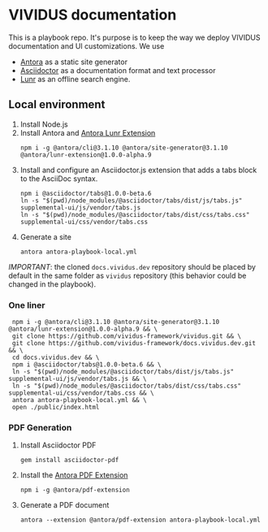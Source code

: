 # VIVIDUS documentation

This is a playbook repo. It's purpose is to keep the way we deploy VIVIDUS documentation and UI customizations.
We use
- [Antora](https://docs.antora.org/) as a static site generator
- [Asciidoctor](https://asciidoctor.org/docs/) as a documentation format and text processor
- [Lunr](https://lunrjs.com/) as an offline search engine.

## Local environment

1. Install Node.js
1. Install Antora and [Antora Lunr Extension](https://gitlab.com/antora/antora-lunr-extension)
    ```shell
    npm i -g @antora/cli@3.1.10 @antora/site-generator@3.1.10 @antora/lunr-extension@1.0.0-alpha.9
    ```
1. Install and configure an Asciidoctor.js extension that adds a tabs block to the AsciiDoc syntax.
    ```shell
    npm i @asciidoctor/tabs@1.0.0-beta.6
    ln -s "$(pwd)/node_modules/@asciidoctor/tabs/dist/js/tabs.js" supplemental-ui/js/vendor/tabs.js
    ln -s "$(pwd)/node_modules/@asciidoctor/tabs/dist/css/tabs.css" supplemental-ui/css/vendor/tabs.css
    ```
1. Generate a site
    ```shell
    antora antora-playbook-local.yml
    ```

*IMPORTANT*: the cloned `docs.vividus.dev` repository should be placed by default in the same folder as `vividus` repository (this behavior could be changed in the playbook).

### One liner
```shell
 npm i -g @antora/cli@3.1.10 @antora/site-generator@3.1.10 @antora/lunr-extension@1.0.0-alpha.9 && \
 git clone https://github.com/vividus-framework/vividus.git && \   
 git clone https://github.com/vividus-framework/docs.vividus.dev.git && \   
 cd docs.vividus.dev && \
 npm i @asciidoctor/tabs@1.0.0-beta.6 && \
 ln -s "$(pwd)/node_modules/@asciidoctor/tabs/dist/js/tabs.js" supplemental-ui/js/vendor/tabs.js && \
 ln -s "$(pwd)/node_modules/@asciidoctor/tabs/dist/css/tabs.css" supplemental-ui/css/vendor/tabs.css && \
 antora antora-playbook-local.yml && \  
 open ./public/index.html
 ```

### PDF Generation
1. Install Asciidoctor PDF
    ```shell
    gem install asciidoctor-pdf
    ```
1. Install the [Antora PDF Extension](https://gitlab.com/antora/antora-assembler/)
    ```shell
    npm i -g @antora/pdf-extension
    ```
1. Generate a PDF document
    ```shell
    antora --extension @antora/pdf-extension antora-playbook-local.yml
    ```
